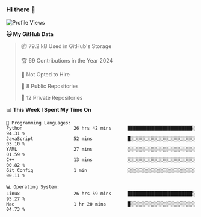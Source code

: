 ### Hi there 👋

<!--
**huayuan4396/huayuan4396** is a ✨ _special_ ✨ repository because its `README.md` (this file) appears on your GitHub profile.

Here are some ideas to get you started:

- 🔭 I’m currently working on ...
- 🌱 I’m currently learning ...
- 👯 I’m looking to collaborate on ...
- 🤔 I’m looking for help with ...
- 💬 Ask me about ...
- 📫 How to reach me: ...
- 😄 Pronouns: ...
- ⚡ Fun fact: ...
-->

<!--START_SECTION:waka-->
![Profile Views](http://img.shields.io/badge/Profile%20Views-2-blue)

**🐱 My GitHub Data** 

> 📦 79.2 kB Used in GitHub's Storage 
 > 
> 🏆 69 Contributions in the Year 2024
 > 
> 🚫 Not Opted to Hire
 > 
> 📜 8 Public Repositories 
 > 
> 🔑 12 Private Repositories 
 > 
📊 **This Week I Spent My Time On** 

```text
💬 Programming Languages: 
Python                   26 hrs 42 mins      ████████████████████████░   94.31 % 
JavaScript               52 mins             █░░░░░░░░░░░░░░░░░░░░░░░░   03.10 % 
YAML                     27 mins             ░░░░░░░░░░░░░░░░░░░░░░░░░   01.59 % 
C++                      13 mins             ░░░░░░░░░░░░░░░░░░░░░░░░░   00.82 % 
Git Config               1 min               ░░░░░░░░░░░░░░░░░░░░░░░░░   00.11 % 

💻 Operating System: 
Linux                    26 hrs 59 mins      ████████████████████████░   95.27 % 
Mac                      1 hr 20 mins        █░░░░░░░░░░░░░░░░░░░░░░░░   04.73 % 
```


<!--END_SECTION:waka-->
